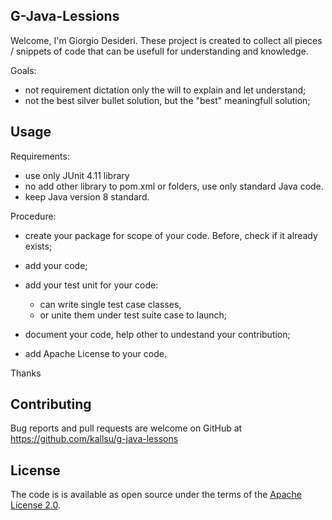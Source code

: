 ## G-Java-Lessions

Welcome, I'm Giorgio Desideri. These project is created to collect all pieces / snippets of code that can be usefull for understanding and knowledge.

Goals:
- not requirement dictation only the will to explain and let understand;
- not the best silver bullet solution, but the "best" meaningfull solution;

## Usage

Requirements:
- use only JUnit 4.11 library
- no add other library to pom.xml or folders, use only standard Java code. 
- keep Java version 8 standard.

Procedure:
- create your package for scope of your code. Before, check if it already exists;
- add your code;
- add your test unit for your code: 
	- can write single test case classes, 
	- or unite them under test suite case to launch;
	
- document your code, help other to undestand your contribution;
- add Apache License to your code.

Thanks

## Contributing

Bug reports and pull requests are welcome on GitHub at https://github.com/kallsu/g-java-lessons

## License

The code is is available as open source under the terms of the [Apache License 2.0](http://www.apache.org/licenses/).
